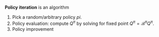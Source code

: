 **Policy iteration** is an algorithm

1. Pick a random/arbitrary policy $pi$.
1. Policy evaluation: compute $Q^\pi$ by solving for fixed point $Q^\pi = \mathcal{B}^\pi Q^\pi$.
2. Policy improvement